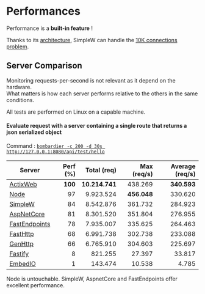 # Performances

Performance is a **built-in feature** !

Thanks to its [architecture](./what-is-simplew#architecture), SimpleW can handle the [10K connections problem](https://en.wikipedia.org/wiki/C10k_problem).


## Server Comparison

Monitoring requests-per-second is not relevant as it depend on the hardware. <br />
What matters is how each server performs relative to the others in the same conditions.

All tests are performed on Linux on a capable machine.


#### Evaluate request with a server containing a single route that returns a json serialized object

Command : [`bombardier -c 200 -d 30s http://127.0.0.1:8080/api/test/hello`](https://github.com/codesenberg/bombardier)

| Server                                                           | Perf (%)   | Total (req)     | Max (req/s)     | Average (req/s)     |
|------------------------------------------------------------------|-----------:|----------------:|----------------:|--------------------:|
| [ActixWeb](/snippets/perf-actixweb-dynamic-1.rs.txt)             |  **100**   |  **10.214.741**  |      438.269    |       **340.593**   |
| [Node](/snippets/perf-node-dynamic-1.js.txt)                     |     97     |     9.923.524    |    **456.048**  |         330.620     |
| [SimpleW](/snippets/perf-simplew-dynamic-1.cs.txt)               |     84     |     8.542.876    |      361.732    |         284.923     |
| [AspNetCore](/snippets/perf-aspnetcore-dynamic-1.cs.txt)         |     81     |     8.301.520    |      351.804    |         276.955     |
| [FastEndpoints](/snippets/perf-fastendpoints-dynamic-1.cs.txt)   |     78     |     7.935.007    |      335.625    |         264.463     |
| [FastHttp](/snippets/perf-fasthttp-dynamic-1.go.txt)             |     68     |     6.991.738    |      302.738    |         233.088     |
| [GenHttp](/snippets/perf-genhttp-dynamic-1.cs.txt)               |     66     |     6.765.910    |      304.603    |         225.697     |
| [Fastify](/snippets/perf-fastify-dynamic-1.js.txt)               |      8     |       821.255    |       27.397    |          33.817     |
| [EmbedIO](/snippets/perf-embedio-dynamic-1.cs.txt)               |      1     |       143.474    |       10.538    |           4.785     |

Node is untouchable. SimpleW, AspnetCore and FastEndpoints offer excellent performance.


<!--

#### Evaluate request with a server containing a single route and returning json object

### Static Files

Evaluate request on a single text file `message.txt` which contains `hello world`.

-->
